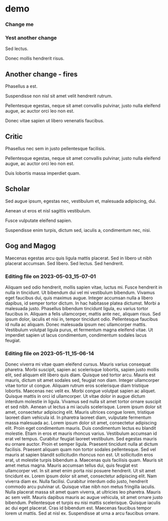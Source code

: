 # demo

### Change me


### Yest another change

Sed lectus.

Donec mollis hendrerit risus.


## Another change - fires

Phasellus a est.

Suspendisse non nisl sit amet velit hendrerit rutrum.

Pellentesque egestas, neque sit amet convallis pulvinar, justo nulla eleifend augue, ac auctor orci leo non est.

Donec vitae sapien ut libero venenatis faucibus.


## Critic

Phasellus nec sem in justo pellentesque facilisis.

Pellentesque egestas, neque sit amet convallis pulvinar, justo nulla eleifend augue, ac auctor orci leo non est.

Duis lobortis massa imperdiet quam.


## Scholar

Sed augue ipsum, egestas nec, vestibulum et, malesuada adipiscing, dui.

Aenean ut eros et nisl sagittis vestibulum.

Fusce vulputate eleifend sapien.

Suspendisse enim turpis, dictum sed, iaculis a, condimentum nec, nisi.


## Gog and Magog

Maecenas egestas arcu quis ligula mattis placerat. Sed in libero ut nibh placerat accumsan. Sed libero. Sed lectus. Sed hendrerit.


### Editing file on 2023-05-03_15-07-01

Aliquam sed odio hendrerit, mollis sapien vitae, luctus mi. Fusce hendrerit in nulla in tincidunt. Ut bibendum dui vel mi vestibulum bibendum. Vivamus eget faucibus dui, quis maximus augue. Integer accumsan nulla a libero dapibus, id semper tortor dictum. In hac habitasse platea dictumst. Morbi a malesuada justo.
Phasellus bibendum tincidunt ligula, eu varius tortor faucibus in. Aliquam a felis ullamcorper, mattis ante nec, aliquam risus. Sed ipsum dolor, iaculis et nisi in, tempor tincidunt odio. Pellentesque faucibus id nulla ac aliquam. Donec malesuada ipsum nec ullamcorper mattis. Vestibulum volutpat ligula purus, et fermentum magna eleifend vitae. Ut imperdiet sapien ut lacus condimentum, condimentum sodales lacus feugiat. 




### Editing file on 2023-05-11_15-06-14

Donec viverra mi vitae quam eleifend cursus. Mauris varius consequat pharetra. Morbi suscipit, sapien ac scelerisque lobortis, sapien justo mollis elit, sed aliquam elit libero quis diam. Quisque sed tortor arcu. Mauris est mauris, dictum sit amet sodales sed, feugiat non diam. Integer ullamcorper vitae tortor ut congue. Aliquam rutrum eros scelerisque diam tristique lobortis. Maecenas nec velit ex. Morbi congue volutpat sapien ac aliquet. Quisque mattis in orci id ullamcorper. Ut vitae dolor in augue dictum interdum molestie in ligula.
Vivamus sed nulla sit amet tortor ornare suscipit et sed nibh. Aenean ut lectus a mi iaculis scelerisque. Lorem ipsum dolor sit amet, consectetur adipiscing elit. Mauris ultrices congue lorem, tristique laoreet diam vehicula id. In pharetra laoreet diam, vulputate fermentum massa malesuada ac. Lorem ipsum dolor sit amet, consectetur adipiscing elit. Proin eget condimentum mauris.
Duis condimentum lectus eu blandit molestie. Etiam in eros et mauris rhoncus varius. Vestibulum accumsan id erat vel tempus. Curabitur feugiat laoreet vestibulum. Sed egestas mauris eu ornare auctor. Proin et semper ligula. Praesent tincidunt nulla at dictum facilisis. Praesent aliquam quam non tortor sodales pellentesque. Sed vel mauris at sapien blandit sollicitudin rhoncus non est. Ut sollicitudin eros erat, ut molestie turpis bibendum a. Maecenas quis facilisis quam. Mauris sit amet metus magna. Mauris accumsan tellus dui, quis feugiat est ullamcorper vel. In sit amet enim porta nisi posuere hendrerit. Ut sit amet tincidunt ex. Lorem ipsum dolor sit amet, consectetur adipiscing elit.
Nam viverra diam ex. Nulla facilisi. Curabitur interdum odio justo, hendrerit commodo arcu pulvinar ut. Quisque vitae nibh non metus fringilla iaculis. Nulla placerat massa sit amet quam viverra, at ultricies leo pharetra. Mauris ac sem velit. Mauris dapibus mauris ac augue vehicula, sit amet ornare justo bibendum. Pellentesque et turpis eu nisi mattis scelerisque. Quisque iaculis ac dui eget placerat. Cras id bibendum est. Maecenas faucibus tempor lorem ut mattis. Sed at nisl ex. Suspendisse at urna a arcu faucibus ornare.


